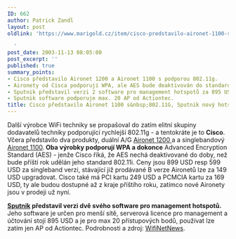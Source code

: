 ```yaml
---
ID: 662
author: Patrick Zandl
layout: post
oldlink: 'https://www.marigold.cz/item/cisco-predstavilo-aironet-1100-s-802-11g-sputnik-novy-hotspot-software

  '
post_date: 2003-11-13 08:05:00
post_excerpt: ''
published: true
summary_points:
- Cisco představilo Aironet 1200 a Aironet 1100 s podporou 802.11g.
- Aironety od Cisca podporují WPA, ale AES bude deaktivován do standardizace 802.11i.
- Sputnik představil verzi 2 software pro management hotspotů za 895 USD.
- Sputnik software podporuje max. 20 AP od Actiontec.
title: Cisco představilo Aironet 1100 s&nbsp;802.11G, Sputnik nový hotspot software
---
```


<p>
Další výrobce WiFi techniky se propašoval do zatím elitní skupiny dodavatelů techniky podporující rychlejší 802.11g - a tentokráte je to <STRONG>Cisco</STRONG>. Včera představilo dva produkty, duální A/G <A href="http://www.cisco.com/en/US/products/hw/wireless/ps430/index.html" target=_blank>Aironet 1200 </A>a a singlebandový <A href="http://www.cisco.com/en/US/products/hw/wireless/ps4570/index.html" target=_blank>Aironet 1100</A>.<STRONG> Oba výrobky podporují WPA a dokonce</STRONG> Advanced Encryption Standard (AES) - jenže Cisco říká, že AES nechá deaktivované do doby, než bude příští rok udělán jeho standard 802.11i. Ceny jsou 899 USD resp 599 USD za singleband verzi, stávající již prodávané B verze Aironetů lze za 149 USD upgradovat. Cisco také má PCI kartu 249 USD a PCMCIA kartu za 169 USD, ty ale budou dostupné až z kraje příštího roku, zatímco nové Aironety jsou v prodeji už nyní. </p>

<p>
<A href="http://www.sputnik.com/" target=_blank><STRONG>Sputnik</STRONG></A><STRONG> představil verzi dvě svého software pro management hotspotů.</STRONG> Jeho software je určen pro menší sítě, serverová licence pro management a účtování stojí 895 USD a je pro max 20 přístupových bodů, používat lze zatím jen AP od Actiontec. Podrobnosti a zdroj: <A href="http://wifinetnews.com/archives/002374.html" target=_blank>WifiNetNews</A>.</p>